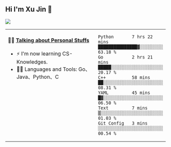 
## Hi I'm Xu Jin 👋
![](https://komarev.com/ghpvc/?username=jiayouxujin&color=brightgreen&label=PROFILE+VIEWS)



<table align="center">
<tr>
<td valign="top" width="60%">

#### 🏋️‍♀️ <a href="https://github.com/jiayouxujin" target="_blank">Talking about Personal Stuffs</a>
<!-- recent_releases starts -->

- ⚡  I'm now learning CS-Knowledges.  
- 🏊‍♂️ Languages and Tools: Go、Java、Python、C
<!-- recent_releases ends -->
</td>
<td>
 
<!--START_SECTION:waka-->

```text
Python       7 hrs 22 mins   ███████████████▓░░░░░░░░░   63.18 %
Go           2 hrs 21 mins   █████░░░░░░░░░░░░░░░░░░░░   20.17 %
C++          58 mins         ██░░░░░░░░░░░░░░░░░░░░░░░   08.31 %
YAML         45 mins         █▓░░░░░░░░░░░░░░░░░░░░░░░   06.50 %
Text         7 mins          ▒░░░░░░░░░░░░░░░░░░░░░░░░   01.03 %
Git Config   3 mins          ░░░░░░░░░░░░░░░░░░░░░░░░░   00.54 %
```

<!--END_SECTION:waka-->
 
</td>
</tr>
</table>





